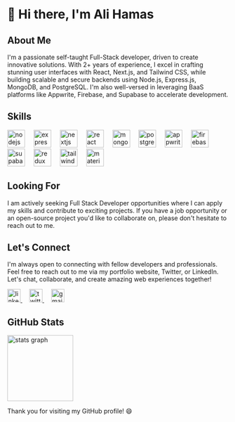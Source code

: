 # 👋 Hi there, I'm Ali Hamas

## About Me

I'm a passionate self-taught Full-Stack developer, driven to create innovative solutions. With 2+ years of experience, I excel in crafting stunning user interfaces with React, Next.js, and Tailwind CSS, while building scalable and secure backends using Node.js, Express.js, MongoDB, and PostgreSQL. I'm also well-versed in leveraging BaaS platforms like Appwrite, Firebase, and Supabase to accelerate development.

## Skills

<div>
    <img src="https://skillicons.dev/icons?i=nodejs" height="40" alt="nodejs logo"  />
        <img width="12" />
    <img src="https://skillicons.dev/icons?i=express" height="40" alt="express logo"  />
        <img width="12" />
    <img src="https://skillicons.dev/icons?i=nextjs" height="40" alt="nextjs logo"  />
        <img width="12" />
    <img src="https://skillicons.dev/icons?i=react" height="40" alt="react logo"  />
        <img width="12" />
    <img src="https://skillicons.dev/icons?i=mongodb" height="40" alt="mongodb logo"  />
        <img width="12" />
    <img src="https://skillicons.dev/icons?i=postgres" height="40" alt="postgres logo"  />
        <img width="12" />
    <img src="https://skillicons.dev/icons?i=appwrite" height="40" alt="appwrite logo"  />
        <img width="12" />
    <img src="https://skillicons.dev/icons?i=firebase" height="40" alt="firebase logo"  />
        <img width="12" />
    <img src="https://skillicons.dev/icons?i=supabase" height="40" alt="supabase logo"  />
        <img width="12" />    
    <img src="https://skillicons.dev/icons?i=redux" height="40" alt="redux logo"  />
        <img width="12" />
    <img src="https://skillicons.dev/icons?i=tailwind" height="40" alt="tailwind logo"  />
        <img width="12" />
    <img src="https://skillicons.dev/icons?i=materialui" height="40" alt="materialui logo"  />
        <img width="12" />
</div>

## Looking For

I am actively seeking Full Stack Developer opportunities where I can apply my skills and contribute to exciting projects. If you have a job opportunity or an open-source project you'd like to collaborate on, please don't hesitate to reach out to me.

## Let's Connect

I'm always open to connecting with fellow developers and professionals. Feel free to reach out to me via my portfolio website, Twitter, or LinkedIn. Let's chat, collaborate, and create amazing web experiences together!

<div>
    <a href="https://www.linkedin.com/in/alihamasdev/" targer="_blank">
        <img src="https://skillicons.dev/icons?i=linkedin" height="30" alt="linkedin"  />
    </a>
    <img width="12" />
    <a href="https://twitter.com/alihamasdev" targer="_blank">
        <img src="https://skillicons.dev/icons?i=twitter" height="30" alt="twitter"  />
    </a>
    <img width="12" />
    <a href="mailto:alihamasdev@gmail.com" targer="_blank">
        <img src="https://skillicons.dev/icons?i=gmail" height="30" alt="gmail"  />
    </a>
</div>

## GitHub Stats

<div>
    <img src="https://github-readme-stats.vercel.app/api?username=alihamasdev&hide_title=false&hide_rank=false&show_icons=true&include_all_commits=true&count_private=true&disable_animations=false&theme=dracula&locale=en&hide_border=false&order=1" height="150" alt="stats graph"  />
<!--      <img width="20" />
    <img src="https://github-readme-stats.vercel.app/api/top-langs?username=alihamasdev&locale=en&hide_title=false&layout=compact&card_width=350&langs_count=5&theme=dracula&hide_border=false&order=2" height="150" alt="languages graph"  /> -->
</div>

Thank you for visiting my GitHub profile! 😄
